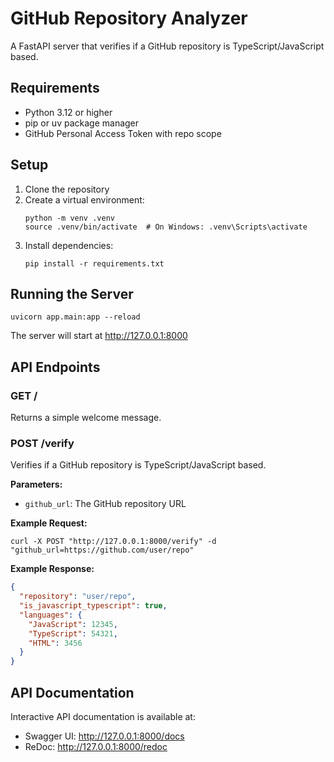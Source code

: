 # GitHub Repository Analyzer

A FastAPI server that verifies if a GitHub repository is TypeScript/JavaScript based.

## Requirements

- Python 3.12 or higher
- pip or uv package manager
- GitHub Personal Access Token with repo scope

## Setup

1. Clone the repository
2. Create a virtual environment:
   ```
   python -m venv .venv
   source .venv/bin/activate  # On Windows: .venv\Scripts\activate
   ```
3. Install dependencies:
   ```
   pip install -r requirements.txt
   ```

## Running the Server

```
uvicorn app.main:app --reload
```

The server will start at http://127.0.0.1:8000

## API Endpoints

### GET /

Returns a simple welcome message.

### POST /verify

Verifies if a GitHub repository is TypeScript/JavaScript based.

**Parameters:**
- `github_url`: The GitHub repository URL

**Example Request:**
```
curl -X POST "http://127.0.0.1:8000/verify" -d "github_url=https://github.com/user/repo"
```

**Example Response:**
```json
{
  "repository": "user/repo",
  "is_javascript_typescript": true,
  "languages": {
    "JavaScript": 12345,
    "TypeScript": 54321,
    "HTML": 3456
  }
}
```

## API Documentation

Interactive API documentation is available at:
- Swagger UI: http://127.0.0.1:8000/docs
- ReDoc: http://127.0.0.1:8000/redoc 
